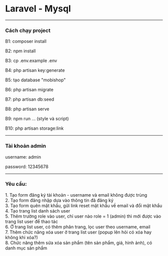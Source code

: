 <h1>Laravel - Mysql</h1>
<hr/>
<h3>Cách chạy project</h3>
<p>B1: composer install</p>
<p>B2: npm install</p>
<p>B3: cp .env.example .env</p>
<p>B4: php artisan key:generate</p>
<p>B5: tạo database "mobishop"</p>
<p>B6: php artisan migrate</p>
<p>B7: php artisan db:seed</p>
<p>B8: php artisan serve</p>
<p>B9: npm run ... (style và script)</p>
<p>B10: php artisan storage:link</p>
<hr/>
<h3>Tài khoản admin</h3>
<p>username: admin</p>
<p>password: 12345678</p>
<hr/>
<h3>Yêu cầu: </h3>
1. Tạo form đăng ký tài khoản - username và email không được trùng<br/>
2. Tạo form đăng nhập dựa vào thông tin đã đăng ký <br/>
3. Tạo form quên mật khẩu, gửi link reset mật khẩu về email và đổi mật khẩu<br/>
4. Tạo trang list danh sách user <br/>
5. Thêm trường role vào user, chỉ user nào role = 1 (admin) thì mới được vào trang list user để thao tác <br/>
6. Ở trang list user, có thêm phân trang, lọc user theo username, email <br/>
7. Thêm chức năng xóa user ở trang list user (popup lên hỏi có xóa hay không khi xóa?) <br/>
8. Chức năng thêm sửa xóa sản phẩm (tên sản phẩm, giá, hình ảnh), có danh mục sản phẩm <br/>
